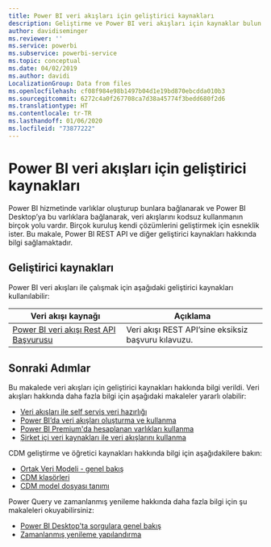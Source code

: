 ```yaml
---
title: Power BI veri akışları için geliştirici kaynakları
description: Geliştirme ve Power BI veri akışları için kaynaklar bulun
author: davidiseminger
ms.reviewer: ''
ms.service: powerbi
ms.subservice: powerbi-service
ms.topic: conceptual
ms.date: 04/02/2019
ms.author: davidi
LocalizationGroup: Data from files
ms.openlocfilehash: cf08f984e98b1497b04d1e19bd870ebcdda010b3
ms.sourcegitcommit: 6272c4a0f267708ca7d38a45774f3bedd680f2d6
ms.translationtype: HT
ms.contentlocale: tr-TR
ms.lasthandoff: 01/06/2020
ms.locfileid: "73877222"
---
```

# <a name="developer-resources-for-power-bi-dataflows"></a>Power BI veri akışları için geliştirici kaynakları

Power BI hizmetinde varlıklar oluşturup bunlara bağlanarak ve Power BI Desktop’ya bu varlıklara bağlanarak, veri akışlarını kodsuz kullanmanın birçok yolu vardır. Birçok kuruluş kendi çözümlerini geliştirmek için esneklik ister. Bu makale, Power BI REST API ve diğer geliştirici kaynakları hakkında bilgi sağlamaktadır.


## <a name="developer-resources"></a>Geliştirici kaynakları

Power BI veri akışları ile çalışmak için aşağıdaki geliştirici kaynakları kullanılabilir:


| Veri akışı kaynağı | Açıklama |
| --- | --- |
| [Power BI veri akışı Rest API Başvurusu](https://go.microsoft.com/fwlink/?linkid=2047629)    | Veri akışı REST API’sine eksiksiz başvuru kılavuzu.|


## <a name="next-steps"></a>Sonraki Adımlar

Bu makalede veri akışları için geliştirici kaynakları hakkında bilgi verildi. Veri akışları hakkında daha fazla bilgi için aşağıdaki makaleler yararlı olabilir:

* [Veri akışları ile self servis veri hazırlığı](service-dataflows-overview.md)
* [Power BI’da veri akışları oluşturma ve kullanma](service-dataflows-create-use.md)
* [Power BI Premium'da hesaplanan varlıkları kullanma](service-dataflows-computed-entities-premium.md)
* [Şirket içi veri kaynakları ile veri akışlarını kullanma](service-dataflows-on-premises-gateways.md)

CDM geliştirme ve öğretici kaynakları hakkında bilgi için aşağıdakilere bakın:
* [Ortak Veri Modeli - genel bakış ](https://docs.microsoft.com/powerapps/common-data-model/overview)
* [CDM klasörleri](https://go.microsoft.com/fwlink/?linkid=2045304)
* [CDM model dosyası tanımı](https://go.microsoft.com/fwlink/?linkid=2045521)


Power Query ve zamanlanmış yenileme hakkında daha fazla bilgi için şu makaleleri okuyabilirsiniz:
* [Power BI Desktop'ta sorgulara genel bakış](desktop-query-overview.md)
* [Zamanlanmış yenileme yapılandırma](refresh-scheduled-refresh.md)




